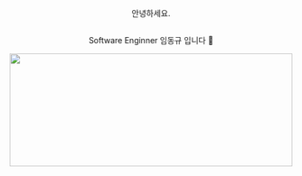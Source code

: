 <div align="center">
  <p>안녕하세요.</p>
  <p style="display: inline-block;">Software Enginner 임동규 입니다 👋</p>
</div>

<div align="center">
  <a href="https://github.com/devxb/gitanimals">
    <img src="https://render.gitanimals.org/lines/maruachi?pet-id=625558643611002044" width="500" height="200"/>
  </a>
</div>

<!--
**maruachi/maruachi** is a ✨ _special_ ✨ repository because its `README.md` (this file) appears on your GitHub profile.

Here are some ideas to get you started:

- 🔭 I’m currently working on ...
- 🌱 I’m currently learning ...
- 👯 I’m looking to collaborate on ...
- 🤔 I’m looking for help with ...
- 💬 Ask me about ...
- 📫 How to reach me: ...
- 😄 Pronouns: ...
- ⚡ Fun fact: ...
-->
